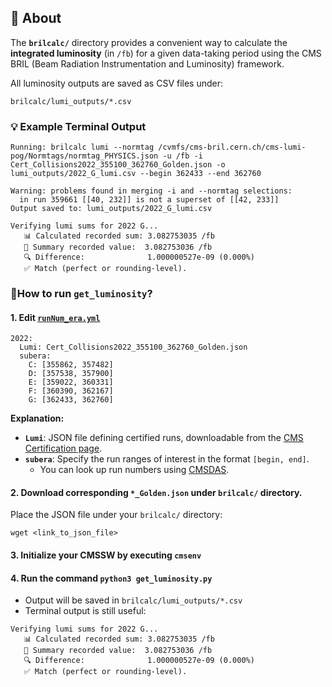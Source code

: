 ## 📘 About

The **`brilcalc/`** directory provides a convenient way to calculate the **integrated luminosity** (in `/fb`) for a given data-taking period using the CMS BRIL (Beam Radiation Instrumentation and Luminosity) framework.

All luminosity outputs are saved as CSV files under:
```
brilcalc/lumi_outputs/*.csv
```

### 💡 Example Terminal Output
```
Running: brilcalc lumi --normtag /cvmfs/cms-bril.cern.ch/cms-lumi-pog/Normtags/normtag_PHYSICS.json -u /fb -i Cert_Collisions2022_355100_362760_Golden.json -o lumi_outputs/2022_G_lumi.csv --begin 362433 --end 362760

Warning: problems found in merging -i and --normtag selections:
  in run 359661 [[40, 232]] is not a superset of [[42, 233]]
Output saved to: lumi_outputs/2022_G_lumi.csv

Verifying lumi sums for 2022 G...
   📊 Calculated recorded sum: 3.082753035 /fb
   📄 Summary recorded value:  3.082753036 /fb
   🔍 Difference:              1.000000527e-09 (0.000%)
   ✅ Match (perfect or rounding-level).
```
### 🚀How to run `get_luminosity`?
#### 1. Edit [`runNum_era.yml`](https://github.com/manami-16/DoubleElectronNANO/blob/dev/brilcalc/runNum_era.yml)
```
2022: 
  Lumi: Cert_Collisions2022_355100_362760_Golden.json
  subera:
    C: [355862, 357482]
    D: [357538, 357900]
    E: [359022, 360331]
    F: [360390, 362167]
    G: [362433, 362760]

```
**Explanation:**
- **`Lumi`**: JSON file defining certified runs, downloadable from the [CMS Certification page](https://cms-service-dqmdc.web.cern.ch/CAF/certification/).
- **`subera`**: Specify the run ranges of interest in the format `[begin, end]`.
    - You can look up run numbers using [CMSDAS](https://cmsweb.cern.ch/das/).

#### 2. Download corresponding `*_Golden.json` under `brilcalc/` directory. 
Place the JSON file under your `brilcalc/` directory:
```
wget <link_to_json_file>
```
#### 3. Initialize your CMSSW by executing `cmsenv`
#### 4. Run the command `python3 get_luminosity.py`
- Output will be saved in `brilcalc/lumi_outputs/*.csv`
- Terminal output is still useful: 
```
Verifying lumi sums for 2022 G...
   📊 Calculated recorded sum: 3.082753035 /fb
   📄 Summary recorded value:  3.082753036 /fb
   🔍 Difference:              1.000000527e-09 (0.000%)
   ✅ Match (perfect or rounding-level).
```